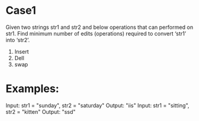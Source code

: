 # Case1
Given two strings str1 and str2 and below operations that can performed on str1. Find minimum number of edits (operations) required to convert ‘str1’ into ‘str2’.
1) Insert
2) Dell
3) swap

# Examples:
Input:   str1 = "sunday", str2 = "saturday"
Output: "iis"
Input: str1 =  "sitting", str2 =  "kitten"
Output: "ssd"
